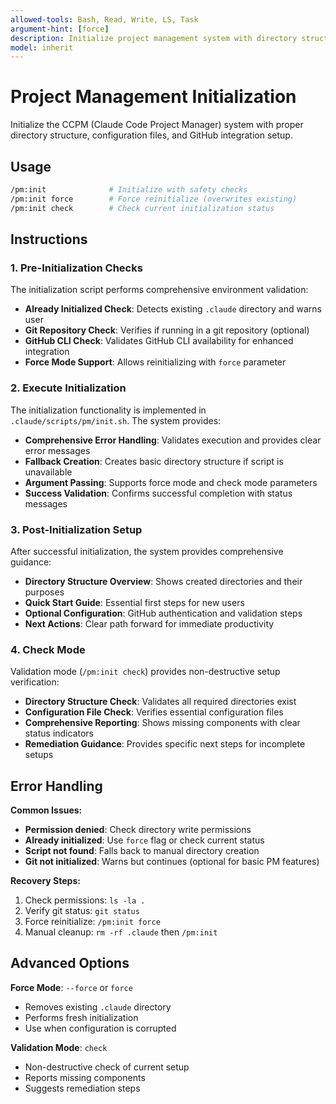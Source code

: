 ```yaml
---
allowed-tools: Bash, Read, Write, LS, Task
argument-hint: [force]
description: Initialize project management system with directory structure and configuration
model: inherit
---
```


# Project Management Initialization

Initialize the CCPM (Claude Code Project Manager) system with proper directory structure, configuration files, and GitHub integration setup.

## Usage

```bash
/pm:init              # Initialize with safety checks
/pm:init force        # Force reinitialize (overwrites existing)
/pm:init check        # Check current initialization status
```

## Instructions

### 1. Pre-Initialization Checks
The initialization script performs comprehensive environment validation:

- **Already Initialized Check**: Detects existing `.claude` directory and warns user
- **Git Repository Check**: Verifies if running in a git repository (optional)
- **GitHub CLI Check**: Validates GitHub CLI availability for enhanced integration
- **Force Mode Support**: Allows reinitializing with `force` parameter

### 2. Execute Initialization
The initialization functionality is implemented in `.claude/scripts/pm/init.sh`. The system provides:

- **Comprehensive Error Handling**: Validates execution and provides clear error messages
- **Fallback Creation**: Creates basic directory structure if script is unavailable
- **Argument Passing**: Supports force mode and check mode parameters
- **Success Validation**: Confirms successful completion with status messages

### 3. Post-Initialization Setup
After successful initialization, the system provides comprehensive guidance:

- **Directory Structure Overview**: Shows created directories and their purposes
- **Quick Start Guide**: Essential first steps for new users
- **Optional Configuration**: GitHub authentication and validation steps
- **Next Actions**: Clear path forward for immediate productivity

### 4. Check Mode
Validation mode (`/pm:init check`) provides non-destructive setup verification:

- **Directory Structure Check**: Validates all required directories exist
- **Configuration File Check**: Verifies essential configuration files
- **Comprehensive Reporting**: Shows missing components with clear status indicators
- **Remediation Guidance**: Provides specific next steps for incomplete setups

## Error Handling

**Common Issues:**
- **Permission denied**: Check directory write permissions
- **Already initialized**: Use `force` flag or check current status
- **Script not found**: Falls back to manual directory creation
- **Git not initialized**: Warns but continues (optional for basic PM features)

**Recovery Steps:**
1. Check permissions: `ls -la .`
2. Verify git status: `git status`
3. Force reinitialize: `/pm:init force`
4. Manual cleanup: `rm -rf .claude` then `/pm:init`

## Advanced Options

**Force Mode**: `--force` or `force`
- Removes existing `.claude` directory
- Performs fresh initialization
- Use when configuration is corrupted

**Validation Mode**: `check`
- Non-destructive check of current setup
- Reports missing components
- Suggests remediation steps